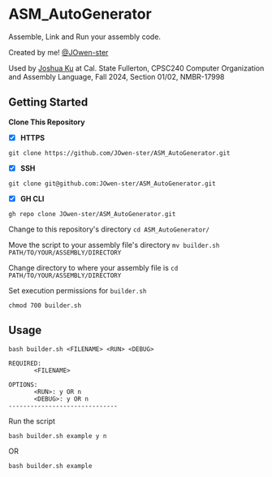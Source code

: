 # ASM_AutoGenerator
Assemble, Link and Run your assembly code.

Created by me! [@JOwen-ster](https://github.com/JOwen-ster/)

Used by [Joshua Ku](https://www.linkedin.com/in/joshua-ku-35a7b453) at Cal. State Fullerton, CPSC240 Computer Organization and Assembly Language, Fall 2024, Section 01/02, NMBR-17998

## Getting Started

**Clone This Repository**
- [X] **HTTPS**
```
git clone https://github.com/JOwen-ster/ASM_AutoGenerator.git
```

- [X] **SSH**
```
git clone git@github.com:JOwen-ster/ASM_AutoGenerator.git
```

- [X] **GH CLI**
```
gh repo clone JOwen-ster/ASM_AutoGenerator.git
```

Change to this repository's directory
`cd ASM_AutoGenerator/`

Move the script to your assembly file's directory
`mv builder.sh PATH/TO/YOUR/ASSEMBLY/DIRECTORY`

Change directory to where your assembly file is
`cd PATH/TO/YOUR/ASSEMBLY/DIRECTORY`

Set execution permissions for `builder.sh`
```
chmod 700 builder.sh
```

## Usage
```console
bash builder.sh <FILENAME> <RUN> <DEBUG>

REQUIRED:
       <FILENAME>

OPTIONS:
       <RUN>: y OR n
       <DEBUG>: y OR n
------------------------------
```

Run the script
```
bash builder.sh example y n
```
OR
```
bash builder.sh example
```


